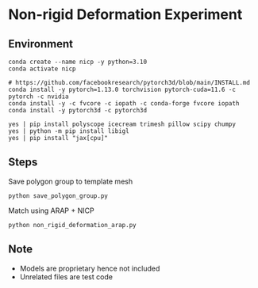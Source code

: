 # Non-rigid Deformation Experiment
## Environment
```
conda create --name nicp -y python=3.10
conda activate nicp

# https://github.com/facebookresearch/pytorch3d/blob/main/INSTALL.md
conda install -y pytorch=1.13.0 torchvision pytorch-cuda=11.6 -c pytorch -c nvidia
conda install -y -c fvcore -c iopath -c conda-forge fvcore iopath
conda install -y pytorch3d -c pytorch3d

yes | pip install polyscope icecream trimesh pillow scipy chumpy
yes | python -m pip install libigl
yes | pip install "jax[cpu]"
```

## Steps
Save polygon group to template mesh
```
python save_polygon_group.py
```

Match using ARAP + NICP
```
python non_rigid_deformation_arap.py
```

## Note
- Models are proprietary hence not included
- Unrelated files are test code
